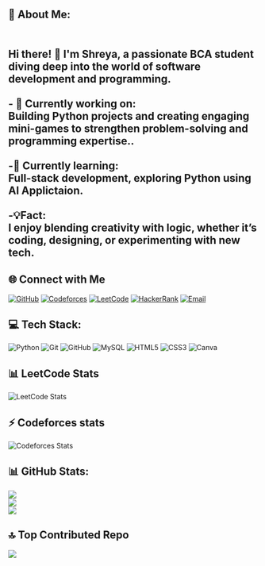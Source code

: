 ## 💫 About Me:
## <br>Hi there! 👋 I'm Shreya, a passionate BCA student diving deep into the world of software development and programming.  <br><br>- 🔭 **Currently working on:**  <br>Building Python projects and creating engaging mini-games to strengthen problem-solving and programming expertise..  <br><br>-🌱 **Currently learning:**  <br>  Full-stack development, exploring Python using AI Applictaion.  <br><br>-💡**Fact:** <br> I enjoy blending creativity with logic, whether it’s coding, designing, or experimenting with new tech.  

## 🌐 Connect with Me
[![GitHub](https://img.shields.io/badge/GitHub-100000?logo=github&logoColor=white)](https://github.com/imshreya2007)
[![Codeforces](https://img.shields.io/badge/Codeforces-445f9d?logo=codeforces&logoColor=white)](https://codeforces.com/profile/shreyagmishra007)
[![LeetCode](https://img.shields.io/badge/LeetCode-000000?logo=leetcode&logoColor=yellow)](https://leetcode.com/shreyagmishra007)
[![HackerRank](https://img.shields.io/badge/HackerRank-2EC866?logo=hackerrank&logoColor=white)](https://www.hackerrank.com/shreyagmishra007)
[![Email](https://img.shields.io/badge/Email-D14836?logo=gmail&logoColor=white)](mailto:shreyagmishra007@gmail.com)

## 💻 Tech Stack:
![Python](https://img.shields.io/badge/python-3670A0?style=for-the-badge&logo=python&logoColor=ffdd54) ![Git](https://img.shields.io/badge/git-%23F05033.svg?style=for-the-badge&logo=git&logoColor=white) ![GitHub](https://img.shields.io/badge/github-%23121011.svg?style=for-the-badge&logo=github&logoColor=white) ![MySQL](https://img.shields.io/badge/mysql-4479A1.svg?style=for-the-badge&logo=mysql&logoColor=white) ![HTML5](https://img.shields.io/badge/html5-%23E34F26.svg?style=for-the-badge&logo=html5&logoColor=white) ![CSS3](https://img.shields.io/badge/css3-%231572B6.svg?style=for-the-badge&logo=css3&logoColor=white) ![Canva](https://img.shields.io/badge/Canva-%2300C4CC.svg?style=for-the-badge&logo=Canva&logoColor=white)
## 📊 LeetCode Stats
![LeetCode Stats](https://leetcard.jacoblin.cool/shreyagmishra007?theme=dark&font=Karma)
## ⚡ Codeforces stats
![Codeforces Stats](https://codeforces-readme-stats.vercel.app/api/card?username=shreyagmishra007&theme=dark)

## 📊 GitHub Stats:
![](https://github-readme-stats.vercel.app/api?username=imshreya2007&theme=dark&hide_border=false&include_all_commits=false&count_private=false)<br/>
![](https://nirzak-streak-stats.vercel.app/?user=imshreya2007&theme=dark&hide_border=false)<br/>
![](https://github-readme-stats.vercel.app/api/top-langs/?username=imshreya2007&theme=dark&hide_border=false&include_all_commits=false&count_private=false&layout=compact)

## 🔝 Top Contributed Repo
![](https://github-contributor-stats.vercel.app/api?username=imshreya2007&limit=5&theme=dark&combine_all_yearly_contributions=true)











